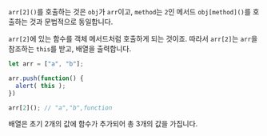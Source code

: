 `arr[2]()`를 호출하는 것은 `obj`가 `arr`이고, `method`는 `2`인 메서드 `obj[method]()`를 호출하는 것과 문법적으로 동일합니다.

`arr[2]`에 있는 함수를 객체 메서드처럼 호출하게 되는 것이죠. 따라서 `arr[2]`는 `arr`을 참조하는 `this`를 받고, 배열을 출력합니다.

```js run
let arr = ["a", "b"];

arr.push(function() {
  alert( this );
})

arr[2](); // "a","b",function
```

배열은 초기 2개의 값에 함수가 추가되어 총 3개의 값을 가집니다.
